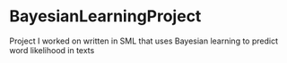 # BayesianLearningProject
Project I worked on written in SML that uses Bayesian learning to predict word likelihood in texts

